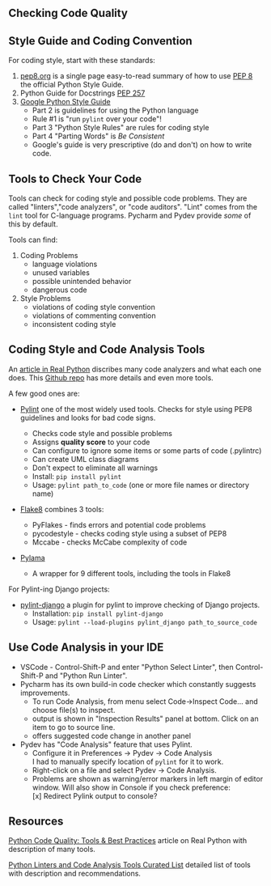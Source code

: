 ## Checking Code Quality

## Style Guide and Coding Convention

For coding style, start with these standards:

1. [pep8.org](http://pep8.org/) is a single page easy-to-read summary of how to use [PEP 8](https://www.python.org/dev/peps/pep-0008/) the official Python Style Guide.
2. Python Guide for Docstrings [PEP 257](https://www.python.org/dev/peps/pep-0257/)
3. [Google Python Style Guide](https://google.github.io/styleguide/pyguide.html)
    - Part 2 is guidelines for using the Python language 
    - Rule #1 is "run `pylint` over your code"!
    - Part 3 "Python Style Rules" are rules for coding style
    - Part 4 "Parting Words" is *Be Consistent*
    - Google's guide is very prescriptive (do and don't) on how to write code.

## Tools to Check Your Code

Tools can check for coding style and possible code problems. They are called "linters","code analyzers", or "code auditors".  "Lint" comes from the `lint` tool for C-language programs.  Pycharm and Pydev provide *some* of this by default.

Tools can find:

1. Coding Problems
    - language violations
    - unused variables
    - possible unintended behavior
    - dangerous code
2. Style Problems
    - violations of coding style convention
    - violations of commenting convention
    - inconsistent coding style

## Coding Style and Code Analysis Tools

An [article in Real Python][real-python-code-quality] discribes many code analyzers and what each one does.
This [Github repo][github-code-analysis-tools] has more details and even more tools.

A few good ones are:

* [Pylint](https://www.pylint.org/) one of the most widely used tools.  Checks for style using PEP8 guidelines and looks for bad code signs.  
    - Checks code style and possible problems
    - Assigns **quality score** to your code
    - Can configure to ignore some items or some parts of code (.pylintrc)
    - Can create UML class diagrams
    - Don't expect to eliminate all warnings
    - Install: `pip install pylint`
    - Usage: `pylint path_to_code`  (one or more file names or directory name)

* [Flake8](http://flake8.pycqa.org/en/latest/) combines 3 tools:
    - PyFlakes - finds errors and potential code problems
    - pycodestyle - checks coding style using a subset of PEP8
    - Mccabe - checks McCabe complexity of code
      
* [Pylama](https://github.com/klen/pylama)
    - A wrapper for 9 different tools, including the tools in Flake8

For Pylint-ing Django projects:

* [pylint-django](https://pypi.org/project/pylint-django/) a plugin for pylint to improve checking of Django projects.
    - Installation: `pip install pylint-django`
    - Usage:  `pylint --load-plugins pylint_django path_to_source_code`

## Use Code Analysis in your IDE

* VSCode - Control-Shift-P and enter "Python Select Linter", then 
     Control-Shift-P and "Python Run Linter".
* Pycharm has its own build-in code checker which constantly suggests improvements. 
    - To run Code Analysis, from menu select Code->Inspect Code... and choose file(s) to inspect.
    - output is shown in "Inspection Results" panel at bottom.  Click on an item to go to source line.
    - offers suggested code change in another panel
* Pydev has "Code Analysis" feature that uses Pylint.
    - Configure it in Preferences -> Pydev -> Code Analysis    
      I had to manually specify location of `pylint` for it to work.  
    - Right-click on a file and select Pydev -> Code Analysis.
    - Problems are shown as warning/error markers in left margin of
      editor window.  Will also show in Console if you check preference:    
    [x] Redirect Pylink output to console?

## Resources

[Python Code Quality: Tools & Best Practices][real-python-code-quality] article on Real Python with description of many tools.

[Python Linters and Code Analysis Tools Curated List][github-code-analysis-tools] detailed list of tools with description and recommendations.

[real-python-code-quality]: https://realpython.com/python-code-quality/
[github-code-analysis-tools]: https://github.com/vintasoftware/python-linters-and-code-analysis
